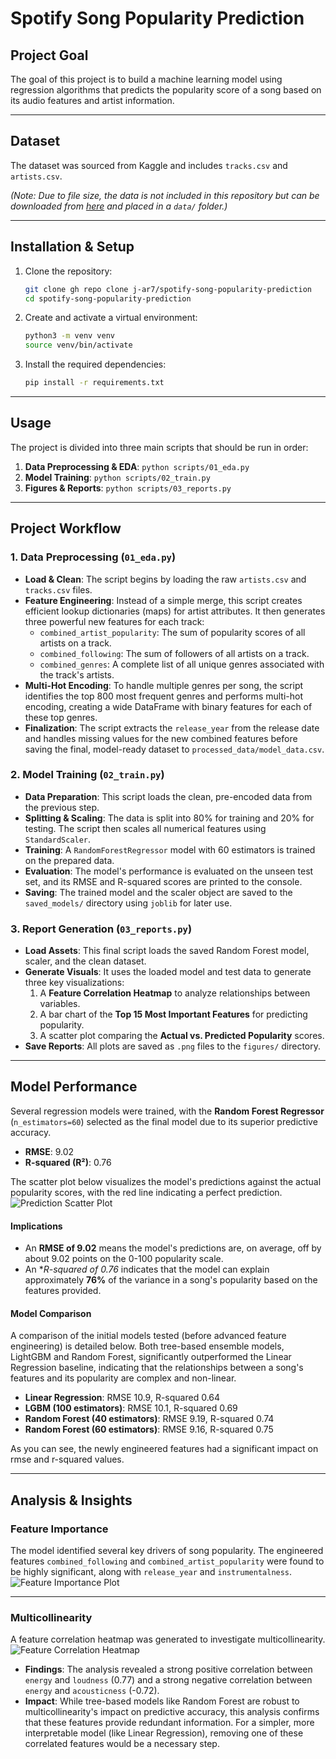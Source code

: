 # Spotify Song Popularity Prediction

## Project Goal
The goal of this project is to build a machine learning model using regression algorithms that predicts the popularity score of a song based on its audio features and artist information.

---
## Dataset
The dataset was sourced from Kaggle and includes `tracks.csv` and `artists.csv`.

*(Note: Due to file size, the data is not included in this repository but can be downloaded from [here](https://www.kaggle.com/datasets/yamaerenay/spotify-dataset-19212020-600k-tracks) and placed in a `data/` folder.)*

---
## Installation & Setup
1.  Clone the repository:
    ```bash
    git clone gh repo clone j-ar7/spotify-song-popularity-prediction
    cd spotify-song-popularity-prediction
    ```
2.  Create and activate a virtual environment:
    ```bash
    python3 -m venv venv
    source venv/bin/activate
    ```
3.  Install the required dependencies:
    ```bash
    pip install -r requirements.txt
    ```

---

## Usage
The project is divided into three main scripts that should be run in order:
1.  **Data Preprocessing & EDA**: `python scripts/01_eda.py`
2.  **Model Training**: `python scripts/02_train.py`
3.  **Figures & Reports**: `python scripts/03_reports.py`

---
## Project Workflow

### 1. Data Preprocessing (`01_eda.py`)
-   **Load & Clean**: The script begins by loading the raw `artists.csv` and `tracks.csv` files.
-   **Feature Engineering**: Instead of a simple merge, this script creates efficient lookup dictionaries (maps) for artist attributes. It then generates three powerful new features for each track:
    -   `combined_artist_popularity`: The sum of popularity scores of all artists on a track.
    -   `combined_following`: The sum of followers of all artists on a track.
    -   `combined_genres`: A complete list of all unique genres associated with the track's artists.
-   **Multi-Hot Encoding**: To handle multiple genres per song, the script identifies the top 800 most frequent genres and performs multi-hot encoding, creating a wide DataFrame with binary features for each of these top genres.
-   **Finalization**: The script extracts the `release_year` from the release date and handles missing values for the new combined features before saving the final, model-ready dataset to `processed_data/model_data.csv`.

### 2. Model Training (`02_train.py`)
-   **Data Preparation**: This script loads the clean, pre-encoded data from the previous step.
-   **Splitting & Scaling**: The data is split into 80% for training and 20% for testing. The script then scales all numerical features using `StandardScaler`.
-   **Training**: A `RandomForestRegressor` model with 60 estimators is trained on the prepared data.
-   **Evaluation**: The model's performance is evaluated on the unseen test set, and its RMSE and R-squared scores are printed to the console.
-   **Saving**: The trained model and the scaler object are saved to the `saved_models/` directory using `joblib` for later use.

### 3. Report Generation (`03_reports.py`)
-   **Load Assets**: This final script loads the saved Random Forest model, scaler, and the clean dataset.
-   **Generate Visuals**: It uses the loaded model and test data to generate three key visualizations:
    1.  A **Feature Correlation Heatmap** to analyze relationships between variables.
    2.  A bar chart of the **Top 15 Most Important Features** for predicting popularity.
    3.  A scatter plot comparing the **Actual vs. Predicted Popularity** scores.
-   **Save Reports**: All plots are saved as `.png` files to the `figures/` directory.

---
## Model Performance

Several regression models were trained, with the **Random Forest Regressor** (`n_estimators=60`) selected as the final model due to its superior predictive accuracy.
-   **RMSE**: 9.02
-   **R-squared (R²)**: 0.76

The scatter plot below visualizes the model's predictions against the actual popularity scores, with the red line indicating a perfect prediction.
![Prediction Scatter Plot](figures/prediction_scatter_plot.png)

#### Implications
-   An **RMSE of 9.02** means the model's predictions are, on average, off by about 9.02 points on the 0-100 popularity scale.
-   An **R-squared of 0.76* indicates that the model can explain approximately **76%** of the variance in a song's popularity based on the features provided.

#### Model Comparison
A comparison of the initial models tested (before advanced feature engineering) is detailed below. Both tree-based ensemble models, LightGBM and Random Forest, significantly outperformed the Linear Regression baseline, indicating that the relationships between a song's features and its popularity are complex and non-linear.

- **Linear Regression**: RMSE 10.9, R-squared 0.64
- **LGBM (100 estimators)**: RMSE 10.1, R-squared 0.69
- **Random Forest (40 estimators)**: RMSE 9.19, R-squared 0.74
- **Random Forest (60 estimators)**: RMSE 9.16, R-squared 0.75 

As you can see, the newly engineered features had a significant impact on rmse and r-squared values.

---
## Analysis & Insights

### Feature Importance
The model identified several key drivers of song popularity. The engineered features `combined_following` and `combined_artist_popularity` were found to be highly significant, along with `release_year` and `instrumentalness`.
![Feature Importance Plot](figures/feature_importance.png)

---
### Multicollinearity
A feature correlation heatmap was generated to investigate multicollinearity.
![Feature Correlation Heatmap](figures/feature_correlation_heatmap.png)
- **Findings**: The analysis revealed a strong positive correlation between `energy` and `loudness` (0.77) and a strong negative correlation between `energy` and `acousticness` (-0.72).
- **Impact**: While tree-based models like Random Forest are robust to multicollinearity's impact on predictive accuracy, this analysis confirms that these features provide redundant information. For a simpler, more interpretable model (like Linear Regression), removing one of these correlated features would be a necessary step.
